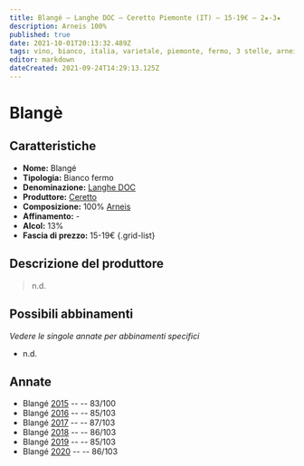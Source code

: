 ```yaml
---
title: Blangé – Langhe DOC – Ceretto Piemonte (IT) – 15-19€ – 2★-3★
description: Arneis 100%
published: true
date: 2021-10-01T20:13:32.489Z
tags: vino, bianco, italia, varietale, piemonte, fermo, 3 stelle, arneis, 15-19€
editor: markdown
dateCreated: 2021-09-24T14:29:13.125Z
---
```


 # Blangè

## Caratteristiche
- **Nome:** Blangé
- **Tipologia:** Bianco fermo
- **Denominazione:** [Langhe DOC](/denominazioni/Italia/Piemonte/DOC/Langhe)
- **Produttore:** [Ceretto](/produttori/Italia/Piemonte/Ceretto)
- **Composizione:** 100% [Arneis](/vitigni/Italia/bacca-bianca/arneis)
- **Affinamento:** - 
- **Alcol:** 13%
- **Fascia di prezzo:** 15-19€
{.grid-list}

## Descrizione del produttore

> n.d.

## Possibili abbinamenti
*Vedere le singole annate per abbinamenti specifici*

- n.d.


## Annate

- Blangé [2015](vini/Italia/Piemonte/Ceretto/Blange/2015) -- <span class="star-2"></span>  -- 83/100
- Blangé [2016](vini/Italia/Piemonte/Ceretto/Blange/2016) -- <span class="star-3"></span>  -- 85/103
- Blangé [2017](vini/Italia/Piemonte/Ceretto/Blange/2017) -- <span class="star-3"></span>  -- 87/103
- Blangé [2018](vini/Italia/Piemonte/Ceretto/Blange/2018) -- <span class="star-3"></span>  -- 86/103
- Blangé [2019](vini/Italia/Piemonte/Ceretto/Blange/2019) -- <span class="star-3"></span>  -- 85/103
- Blangé [2020](vini/Italia/Piemonte/Ceretto/Blange/2020) -- <span class="star-3"></span>  -- 86/103